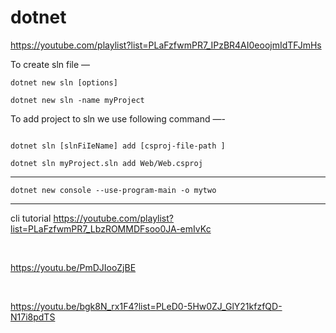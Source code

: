 # dotnet
https://youtube.com/playlist?list=PLaFzfwmPR7_IPzBR4AI0eoojmIdTFJmHs

To create sln file — 

```
dotnet new sln [options]

dotnet new sln -name myProject
```


To add project to sln we use following command —-

```

dotnet sln [slnFiIeName] add [csproj-file-path ]

dotnet sln myProject.sln add Web/Web.csproj
```
----------------------------------------------

```
dotnet new console --use-program-main -o mytwo
```

----------------------------------------------

cli tutorial
https://youtube.com/playlist?list=PLaFzfwmPR7_LbzROMMDFsoo0JA-emIvKc 

<br>

https://youtu.be/PmDJIooZjBE

<br>

https://youtu.be/bgk8N_rx1F4?list=PLeD0-5Hw0ZJ_GlY21kfzfQD-N17i8pdTS
